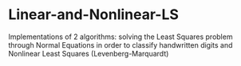 # Linear-and-Nonlinear-LS
Implementations of 2 algorithms: solving the Least Squares problem through Normal Equations in order to classify handwritten digits and Nonlinear Least Squares (Levenberg-Marquardt) 
